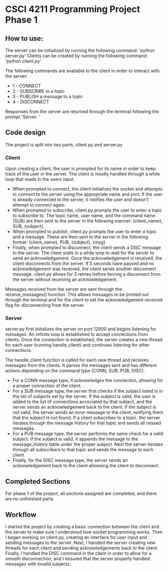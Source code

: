 # CSCI 4211 Programming Project Phase 1

## How to use:
The server can be initialized by running the following command: 'python server.py'
Clients can be created by running the following command: 'python client.py'

The following commands are available to the client in order to interact with the server:
* 1 - CONNECT
* 2 - SUBSCRIBE to a topic
* 3 - PUBLISH a message to a topic
* 4 - DISCONNECT

Responses from the server are returned through the terminal following the prompt 'Server: '

## Code design
The project is split into two parts, client.py and server.py

### Client
Upon creating a client, the user is prompted for its name in order to keep track of the user in the server. The client is mostly handled through a while loop that reads in the users input.
* When prompted to connect, the client initializes the socket and attempts to connect to the server using the appropriate name and port. If the user is already connected to the server, it notifies the user and doesn't attempt to connect again. 
* When prompted to subscribe, client.py prompts the user to enter a topic to subscribe to. The topic name, user name, and the command name (SUB) are then sent to the server in the following manner: {client_name}, SUB, {subject}.
* When prompted to publish, client.py prompts the user to enter a topic and a message. These are then sent to the server in the following format: {client_name}, PUB, {subject}, {msg}
* Finally, when prompted to disconnect, the client sends a DISC message to the server. The client stalls in a while loop to wait for the server to send an acknowledgement. Once the acknowledgement is received, the client disconnects from the server. If 5 seconds have passed and no acknowledgement was received, the client sends another disconnect message. client.py allows for 3 retries before forcing a disconnect from the server without receiving an acknowledgement.

Messages received from the server are sent through the receive_messages() function. This allows messages to be printed out through the terminal and for the client to set the acknowledgement received flag for disconnecting from the server.


### Server
server.py first initializes the server on port 12000 and begins listening for messages. An infinite loop is established to accept connections from clients. Once the connection is established, the server creates a new thread for each user (running handle_client) and continues listening for other connections. 

The handle_client function is called for each new thread and recieves messages from the clients. It parses the messages sent and has different actions depending on the command type (CONN, SUB, PUB, DISC).
* For a CONN message type, it acknowledges the connection, allowing for a proper connection of the client. 
* For a SUB message type, the server first checks if the subject listed is in the list of subjects set by the server. If the subject is valid, the user is added to the list of connections accociated by that subject, and the server sends an acknowledgement back to the client. If the subject is not valid, the server sends an error message to the client, notifying them that the subject is not found. If a client subscribes to a topic, the server iterates through the message history for that topic and sends all missed messages.  
* For a PUB message type, the server performs the same check for a valid subject. If the subject is valid, it appends the message to the message_history table under the proper subject. Next the server iterates through all subscribers to that topic and sends the message to each client. 
* Finally, for the DISC message type, the server sends an acknowledgement back to the client allowsing the client to disconnect.

## Completed Sections
For phase 1 of the project, all sections assigned are completed, and there are no unfinished parts.

## Workflow
I started the project by creating a basic connection between the client and the server to make sure I understood how socket programming works. Then I began working on client.py, creating an interface for user input and sending messages to the server. Next, I handled the server creating new threads for each client and sending acknowledgements back to the client. Finally, I handled the DISC command in the client in order to allow for a smooth disconnection, and I ensured that the server properly handled messages with invalid subjects.
